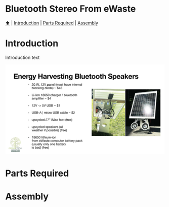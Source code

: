 <!DOCTYPE html>
<h1 id="top">Bluetooth Stereo From eWaste</h1>
<p><a href="README.md"> ⬆️</a> | <a href="bluetoothewastestereo.md#Introduction">Introduction</a> | <a href="bluetoothewastestereo.md#partslist">Parts Required</a> | <a href="bluetoothewastestereo.md#assembly">Assembly</a></p>
<h1 id="introduction">Introduction</h1>                                                                         
<p>Introduction text</p>
<img src="Hardware_Hacks_for_Batteryless_Energy_Harvesting_Computing_Page_07.jpg" width="1024">
<h1 id="partslist">Parts Required</h1> 
<h1 id="assembly">Assembly</h1> 
</html>
